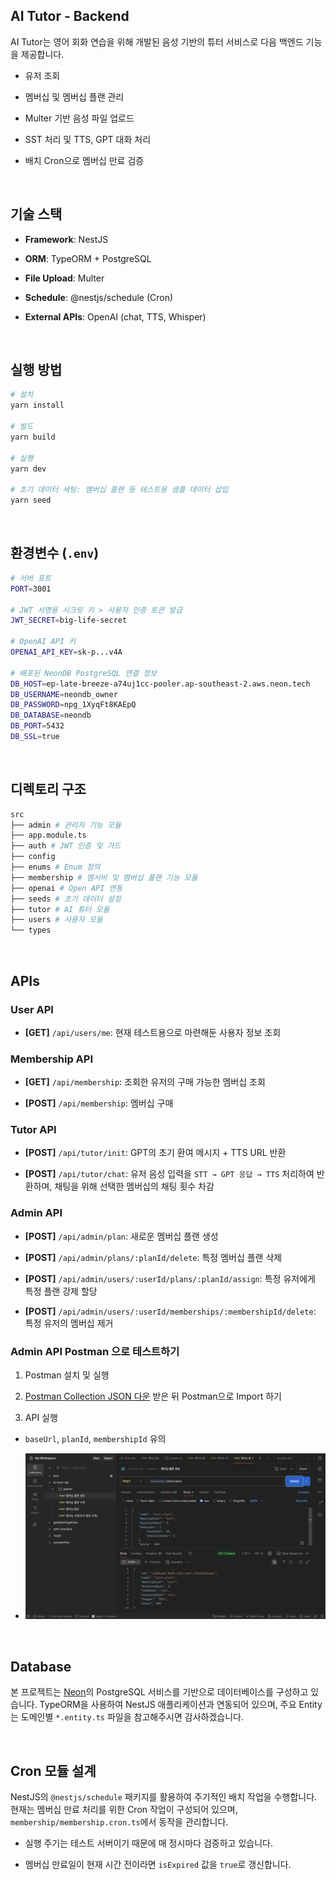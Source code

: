## AI Tutor - Backend

AI Tutor는 영어 회화 연습을 위해 개발된 음성 기반의 튜터 서비스로 다음 백엔드 기능을 제공합니다.

- 유저 조회

- 멤버십 및 멤버십 플랜 관리

- Multer 기반 음성 파일 업로드

- SST 처리 및 TTS, GPT 대화 처리

- 배치 Cron으로 멤버십 만료 검증

<br />

## 기술 스택

- **Framework**: NestJS

- **ORM**: TypeORM + PostgreSQL

- **File Upload**: Multer

- **Schedule**: @nestjs/schedule (Cron)

- **External APIs**: OpenAI (chat, TTS, Whisper)

<br />

## 실행 방법

```bash
# 설치
yarn install

# 빌드
yarn build

# 실행
yarn dev

# 초기 데이터 세팅: 멤버십 플랜 등 테스트용 샘플 데이터 삽입
yarn seed
```

<br />

## 환경변수 (`.env`)

```bash
# 서버 포트
PORT=3001

# JWT 서명용 시크릿 키 > 사용자 인증 토큰 발급
JWT_SECRET=big-life-secret

# OpenAI API 키
OPENAI_API_KEY=sk-p...v4A

# 배포된 NeonDB PostgreSQL 연결 정보
DB_HOST=ep-late-breeze-a74uj1cc-pooler.ap-southeast-2.aws.neon.tech
DB_USERNAME=neondb_owner
DB_PASSWORD=npg_1XyqFt8KAEpQ
DB_DATABASE=neondb
DB_PORT=5432
DB_SSL=true
```

<br />

## 디렉토리 구조

```bash
src
├── admin # 관리자 기능 모듈
├── app.module.ts
├── auth # JWT 인증 및 가드
├── config
├── enums # Enum 정의
├── membership # 멤서비 및 멤버십 플랜 기능 모듈
├── openai # Open API 연동
├── seeds # 초기 데이터 설정
├── tutor # AI 튜터 모듈
├── users # 사용자 모듈
└── types
```

<br />

## APIs

### User API

- **[GET]** `/api/users/me`: 현재 테스트용으로 마련해둔 사용자 정보 조회

### Membership API

- **[GET]** `/api/membership`: 조회한 유저의 구매 가능한 멤버십 조회

- **[POST]** `/api/membership`: 멤버십 구매

### Tutor API

- **[POST]** `/api/tutor/init`: GPT의 초기 환여 메시지 + TTS URL 반환

- **[POST]** `/api/tutor/chat`: 유저 음성 입력을 `STT → GPT 응답 → TTS` 처리하여 반환하며, 채팅을 위해 선택한 멤버십의 채팅 횟수 차감

### Admin API

- **[POST]** `/api/admin/plan`: 새로운 멤버십 플랜 생성

- **[POST]** `/api/admin/plans/:planId/delete`: 특정 멤버십 플랜 삭제

- **[POST]** `/api/admin/users/:userId/plans/:planId/assign`: 특정 유저에게 특정 플랜 강제 할당

- **[POST]** `/api/admin/users/:userId/memberships/:membershipId/delete`: 특정 유저의 멤버십 제거

### Admin API Postman 으로 테스트하기

1. Postman 설치 및 실행

2. [Postman Collection JSON 다운](https://drive.google.com/uc?export=download&id=1kJtkYQBQpSEmGZhX56gy2wAZk7V-aBJA) 받은 뒤 Postman으로 Import 하기

3. API 실행

- `baseUrl`, `planId`, `membershipId` 유의

- ![](/public/postman.png)

<br />

## Database

본 프로젝트는 [Neon](https://console.neon.tech)의 PostgreSQL 서비스를 기반으로 데이터베이스를 구성하고 있습니다. TypeORM을 사용하여 NestJS 애플리케이션과 연동되어 있으며, 주요 Entity는 도메인별 `*.entity.ts` 파일을 참고해주시면 감사하겠습니다.

<br />

## Cron 모듈 설계

NestJS의 `@nestjs/schedule` 패키지를 활용하여 주기적인 배치 작업을 수행합니다. 현재는 멤버십 만료 처리를 위한 Cron 작업이 구성되어 있으며, `membership/membership.cron.ts`에서 동작을 관리합니다.

- 실행 주기는 테스트 서버이기 때문에 매 정시마다 검증하고 있습니다.

- 멤버십 만료일이 현재 시간 전이라면 `isExpired` 값을 `true`로 갱신합니다.
